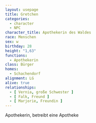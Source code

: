 ```yaml
---
layout: usepage
title: Gretchen
categories:
  - character
  - NPC
character_title: Apothekerin des Waldes
race: Menschen
sex: w
birthday: 28
height: "1,63"
functions:
  - Apothekerin
class: Bürger
homes:
  - Schachendorf
alignment: LG
alive: true
relationships:
  - [ Vernia, große Schwester ]
  - [ Falk, Freund ]
  - [ Marjorie, Freundin ]
---
```


Apothekerin, betreibt eine Apotheke